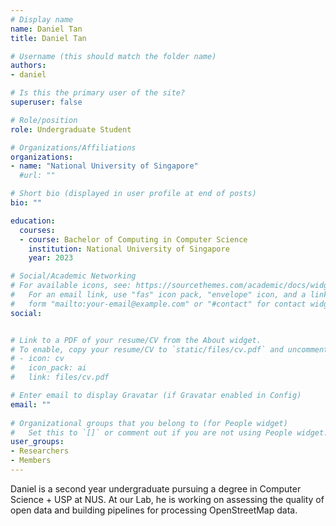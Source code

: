 ```yaml
---
# Display name
name: Daniel Tan
title: Daniel Tan

# Username (this should match the folder name)
authors:
- daniel

# Is this the primary user of the site?
superuser: false

# Role/position
role: Undergraduate Student

# Organizations/Affiliations
organizations:
- name: "National University of Singapore"
  #url: ""

# Short bio (displayed in user profile at end of posts)
bio: ""

education:
  courses:
  - course: Bachelor of Computing in Computer Science
    institution: National University of Singapore
    year: 2023

# Social/Academic Networking
# For available icons, see: https://sourcethemes.com/academic/docs/widgets/#icons
#   For an email link, use "fas" icon pack, "envelope" icon, and a link in the
#   form "mailto:your-email@example.com" or "#contact" for contact widget.
social:


# Link to a PDF of your resume/CV from the About widget.
# To enable, copy your resume/CV to `static/files/cv.pdf` and uncomment the lines below.  
# - icon: cv
#   icon_pack: ai
#   link: files/cv.pdf

# Enter email to display Gravatar (if Gravatar enabled in Config)
email: ""
  
# Organizational groups that you belong to (for People widget)
#   Set this to `[]` or comment out if you are not using People widget.  
user_groups:
- Researchers
- Members
---
```


Daniel is a second year undergraduate pursuing a degree in Computer Science + USP at NUS. At our Lab, he is working on assessing the quality of open data and building pipelines for processing OpenStreetMap data.


